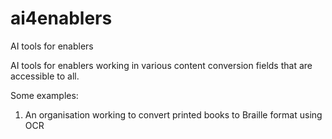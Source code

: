# ai4enablers
AI tools for enablers

AI tools for enablers working in various content conversion fields that are accessible to all.

Some examples:

1. An organisation working to convert printed books to Braille format using OCR